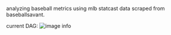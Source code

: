 analyzing baseball metrics using mlb statcast data scraped from baseballsavant. 

current DAG: ![image info](C:\Users\satda\Desktop\mlb_statcast_dag_11_10_2021.JPG)